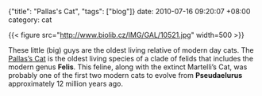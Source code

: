 {"title": "Pallas's Cat", "tags": ["blog"]}
date: 2010-07-16 09:20:07 +08:00
category: cat

{{< figure src="http://www.biolib.cz/IMG/GAL/10521.jpg" width=500 >}}

These little (big) guys are the oldest living relative of modern day cats. The
[Pallas’s Cat](http://en.wikipedia.org/wiki/Pallas%27s_Cat) is the oldest
living species of a clade of felids that includes the modern genus **Felis**.
This feline, along with the extinct Martelli’s Cat, was probably one of the
first two modern cats to evolve from **Pseudaelurus** approximately 12 million
years ago.

